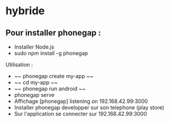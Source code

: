 # hybride

## Pour installer phonegap :
* Installer Node.js
* sudo npm install -g phonegap

Utilisation :
- ~~ phonegap create my-app ~~
- ~~ cd my-app ~~
- ~~ phonegap run android ~~
- phonegap serve
- Affichage [phonegap] listening on 192.168.42.99:3000
- Installer phonegap developper sur son telephone (play store)
- Sur l'application se connecter sur 192.168.42.99:3000
